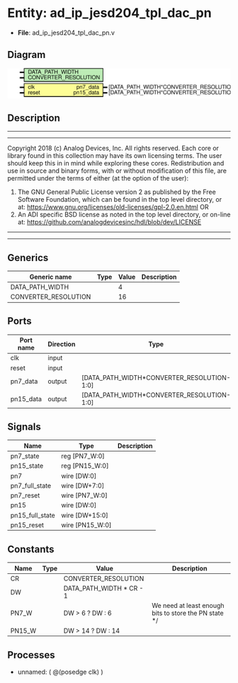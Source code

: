 # Entity: ad_ip_jesd204_tpl_dac_pn

- **File**: ad_ip_jesd204_tpl_dac_pn.v
## Diagram

![Diagram](ad_ip_jesd204_tpl_dac_pn.svg "Diagram")
## Description

***************************************************************************
 ***************************************************************************
 Copyright 2018 (c) Analog Devices, Inc. All rights reserved.
 Each core or library found in this collection may have its own licensing terms.
 The user should keep this in in mind while exploring these cores.
 Redistribution and use in source and binary forms,
 with or without modification of this file, are permitted under the terms of either
  (at the option of the user):
   1. The GNU General Public License version 2 as published by the
      Free Software Foundation, which can be found in the top level directory, or at:
 https://www.gnu.org/licenses/old-licenses/gpl-2.0.en.html
 OR
   2.  An ADI specific BSD license as noted in the top level directory, or on-line at:
 https://github.com/analogdevicesinc/hdl/blob/dev/LICENSE
 ***************************************************************************
 ***************************************************************************
 
## Generics

| Generic name         | Type | Value | Description |
| -------------------- | ---- | ----- | ----------- |
| DATA_PATH_WIDTH      |      | 4     |             |
| CONVERTER_RESOLUTION |      | 16    |             |
## Ports

| Port name | Direction | Type                                       | Description |
| --------- | --------- | ------------------------------------------ | ----------- |
| clk       | input     |                                            |             |
| reset     | input     |                                            |             |
| pn7_data  | output    | [DATA_PATH_WIDTH*CONVERTER_RESOLUTION-1:0] |             |
| pn15_data | output    | [DATA_PATH_WIDTH*CONVERTER_RESOLUTION-1:0] |             |
## Signals

| Name            | Type            | Description |
| --------------- | --------------- | ----------- |
| pn7_state       | reg [PN7_W:0]   |             |
| pn15_state      | reg [PN15_W:0]  |             |
| pn7             | wire [DW:0]     |             |
| pn7_full_state  | wire [DW+7:0]   |             |
| pn7_reset       | wire [PN7_W:0]  |             |
| pn15            | wire [DW:0]     |             |
| pn15_full_state | wire [DW+15:0]  |             |
| pn15_reset      | wire [PN15_W:0] |             |
## Constants

| Name   | Type | Value                    | Description                                            |
| ------ | ---- | ------------------------ | ------------------------------------------------------ |
| CR     |      | CONVERTER_RESOLUTION     |                                                        |
| DW     |      | DATA_PATH_WIDTH * CR - 1 |                                                        |
| PN7_W  |      | DW > 6 ? DW : 6          | We need at least enough bits to store the PN state */  |
| PN15_W |      | DW > 14 ? DW : 14        |                                                        |
## Processes
- unnamed: ( @(posedge clk) )
